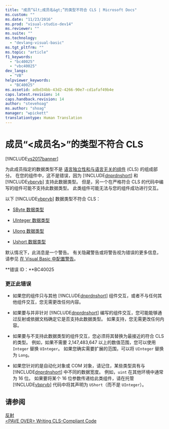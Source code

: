 ```yaml
---
title: "成员“&lt;成员名&gt;”的类型不符合 CLS | Microsoft Docs"
ms.custom: ""
ms.date: "11/23/2016"
ms.prod: "visual-studio-dev14"
ms.reviewer: ""
ms.suite: ""
ms.technology: 
  - "devlang-visual-basic"
ms.tgt_pltfrm: ""
ms.topic: "article"
f1_keywords: 
  - "bc40025"
  - "vbc40025"
dev_langs: 
  - "VB"
helpviewer_keywords: 
  - "BC40025"
ms.assetid: adbd34bb-43d2-4266-90e7-cd1afaf49b4e
caps.latest.revision: 14
caps.handback.revision: 14
author: "stevehoag"
ms.author: "shoag"
manager: "wpickett"
translationtype: Human Translation
---
```

# 成员“&lt;成员名&gt;”的类型不符合 CLS
[!INCLUDE[vs2017banner](../../../csharp/includes/vs2017banner.md)]

为此成员指定的数据类型不是 [语言独立性和与语言无关的组件](../Topic/Language%20Independence%20and%20Language-Independent%20Components.md) \(CLS\) 的组成部分。  在您的组件中，这不是错误，因为 [!INCLUDE[dnprdnshort](../../../csharp/getting-started/includes/dnprdnshort_md.md)] 和 [!INCLUDE[vbprvb](../../../csharp/programming-guide/concepts/linq/includes/vbprvb_md.md)] 支持此数据类型。  但是，另一个在严格符合 CLS 的代码中编写的组件可能不支持此数据类型。  此类组件可能无法与您的组件成功进行交互。  
  
 以下 [!INCLUDE[vbprvb](../../../csharp/programming-guide/concepts/linq/includes/vbprvb_md.md)] 数据类型不符合 CLS：  
  
-   [SByte 数据类型](../../../visual-basic/language-reference/data-types/sbyte-data-type.md)  
  
-   [UInteger 数据类型](../../../visual-basic/language-reference/data-types/uinteger-data-type.md)  
  
-   [Ulong 数据类型](../../../visual-basic/language-reference/data-types/ulong-data-type.md)  
  
-   [Ushort 数据类型](../../../visual-basic/language-reference/data-types/ushort-data-type.md)  
  
 默认情况下，此消息是一个警告。  有关隐藏警告或将警告视为错误的更多信息，请参见 [在 Visual Basic 中配置警告](/visual-studio/ide/configuring-warnings-in-visual-basic)。  
  
 **错误 ID：**BC40025  
  
### 更正此错误  
  
-   如果您的组件只与其他 [!INCLUDE[dnprdnshort](../../../csharp/getting-started/includes/dnprdnshort_md.md)] 组件交互，或者不与任何其他组件交互，您无需更改任何内容。  
  
-   如果要与并非针对 [!INCLUDE[dnprdnshort](../../../csharp/getting-started/includes/dnprdnshort_md.md)] 编写的组件交互，您可能能够通过反射或依据文档确定它是否支持此数据类型。  如果支持，您无需更改任何内容。  
  
-   如果要与不支持此数据类型的组件交互，您必须将其替换为最接近的符合 CLS 的类型。  例如，如果不需要 2,147,483,647 以上的数值范围，您可以使用 `Integer` 替换 `UInteger`。  如果您确实需要扩展的范围，可以将 `UInteger` 替换为 `Long`。  
  
-   如果您针对的是自动化对象或 COM 对象，请记住，某些类型具有与 [!INCLUDE[dnprdnshort](../../../csharp/getting-started/includes/dnprdnshort_md.md)] 中不同的数据宽度。  例如，`uint` 在其他环境中通常为 16 位。  如果要将某个 16 位参数传递给此类组件，请在托管 [!INCLUDE[vbprvb](../../../csharp/programming-guide/concepts/linq/includes/vbprvb_md.md)] 代码中将其声明为 `UShort`（而不是 `UInteger`）。  
  
## 请参阅  
 [反射](../Topic/Reflection%20in%20the%20.NET%20Framework.md)   
 [\<PAVE OVER\> Writing CLS\-Compliant Code](http://msdn.microsoft.com/zh-cn/4c705105-69a2-4e5e-b24e-0633bc32c7f3)